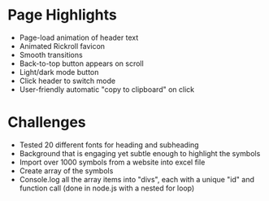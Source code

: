 # Page Highlights
- Page-load animation of header text
- Animated Rickroll favicon
- Smooth transitions
- Back-to-top button appears on scroll
- Light/dark mode button
- Click header to switch mode
- User-friendly automatic "copy to clipboard" on click

# Challenges
- Tested 20 different fonts for heading and subheading
- Background that is engaging yet subtle enough to highlight the symbols
- Import over 1000 symbols from a website into excel file
- Create array of the symbols
- Console.log all the array items into "divs", each with a unique "id" and function call (done in node.js with a nested for loop)
